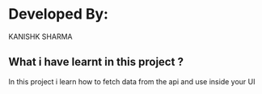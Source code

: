 # Developed By:

KANISHK SHARMA

## What i have learnt in this project ?

In this project i learn how to fetch data from the api and use inside your UI

